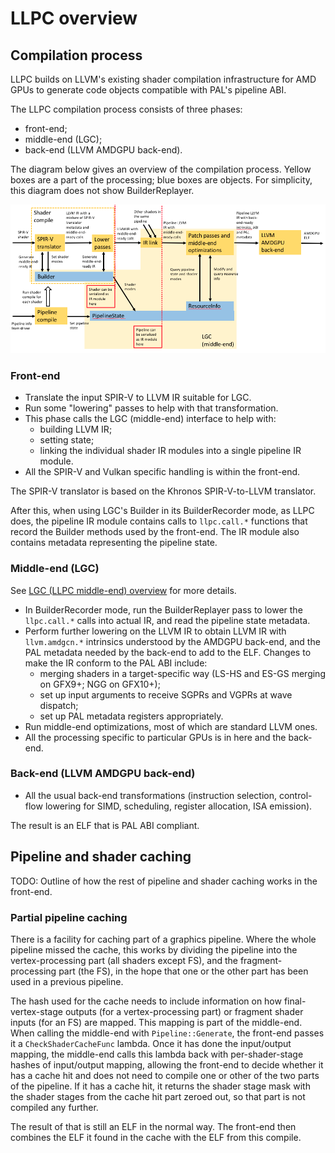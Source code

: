 # LLPC overview

## Compilation process

LLPC builds on LLVM's existing shader compilation infrastructure for AMD GPUs to
generate code objects compatible with PAL's pipeline ABI.

The LLPC compilation process consists of three phases:
* front-end;
* middle-end (LGC);
* back-end (LLVM AMDGPU back-end).

The diagram below gives an overview of the compilation process. Yellow boxes are
a part of the processing; blue boxes are objects. For simplicity, this diagram
does not show BuilderReplayer.

![LLPC compilation process overview](LlpcOverview_diagram.png)

### Front-end

* Translate the input SPIR-V to LLVM IR suitable for LGC.
* Run some "lowering" passes to help with that transformation.
* This phase calls the LGC (middle-end) interface to help with:
  - building LLVM IR;
  - setting state;
  - linking the individual shader IR modules into a single pipeline IR module.
* All the SPIR-V and Vulkan specific handling is within the front-end.

The SPIR-V translator is based on the Khronos SPIR-V-to-LLVM translator.

After this, when using LGC's Builder in its BuilderRecorder mode, as LLPC does, the
pipeline IR module contains calls to `llpc.call.*` functions that record the Builder
methods used by the front-end. The IR module also contains metadata representing the
pipeline state.

### Middle-end (LGC)

See
[LGC (LLPC middle-end) overview](LgcOverview.md)
for more details.

* In BuilderRecorder mode, run the BuilderReplayer pass to lower the `llpc.call.*` calls
  into actual IR, and read the pipeline state metadata.
* Perform further lowering on the LLVM IR to obtain LLVM IR with `llvm.amdgcn.*` intrinsics
  understood by the AMDGPU back-end, and the PAL metadata needed by the back-end to
  add to the ELF. Changes to make the IR conform to the PAL ABI include:
  - merging shaders in a target-specific way (LS-HS and ES-GS merging on GFX9+; NGG on
    GFX10+);
  - set up input arguments to receive SGPRs and VGPRs at wave dispatch;
  - set up PAL metadata registers appropriately.
* Run middle-end optimizations, most of which are standard LLVM ones.
* All the processing specific to particular GPUs is in here and the back-end.

### Back-end (LLVM AMDGPU back-end)

* All the usual back-end transformations (instruction selection, control-flow lowering
  for SIMD, scheduling, register allocation, ISA emission).

The result is an ELF that is PAL ABI compliant.

## Pipeline and shader caching

TODO: Outline of how the rest of pipeline and shader caching works in the front-end.

### Partial pipeline caching

There is a facility for caching part of a graphics pipeline. Where the whole pipeline missed
the cache, this works by dividing the pipeline into the vertex-processing part (all shaders
except FS), and the fragment-processing part (the FS), in the hope that one or the other part
has been used in a previous pipeline.

The hash used for the cache needs to include information on how final-vertex-stage outputs
(for a vertex-processing part) or fragment shader inputs (for an FS) are mapped. This mapping
is part of the middle-end. When calling the middle-end with `Pipeline::Generate`, the front-end
passes it a `CheckShaderCacheFunc` lambda. Once it has done the input/output mapping, the
middle-end calls this lambda back with per-shader-stage hashes of input/output mapping, allowing
the front-end to decide whether it has a cache hit and does not need to compile one or other of
the two parts of the pipeline. If it has a cache hit, it returns the shader stage mask with the
shader stages from the cache hit part zeroed out, so that part is not compiled any further.

The result of that is still an ELF in the normal way. The front-end then combines the ELF it found
in the cache with the ELF from this compile.

